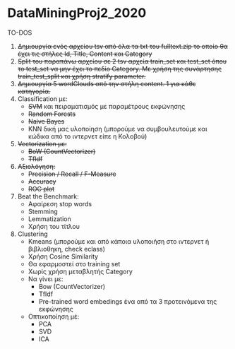 # DataMiningProj2_2020

TO-DOS

1. ~~Δημιουργία ενός αρχείου tsv από όλα τα txt του fulltext.zip το οποίο θα έχει τις στήλες Id, Title, Content και Category~~
1. ~~Split του παραπάνω αρχείου σε 2 tsv αρχεία train_set και test_set όπου το test_set να μην έχει το πεδίο Category. Με χρήση της συνάρτησης train_test_split και χρήση stratify parameter.~~
1. ~~Δημιουργία 5 wordClouds από την στήλη content. 1 για κάθε κατηγορία.~~
1. Classification με:
    - ~~SVM~~ και πειραματισμός με παραμέτρους εκφώνησης
    - ~~Random Forests~~
    - ~~Naive Bayes~~
    - KNN δική μας υλοποίηση (μπορούμε να συμβουλευτούμε και κώδικα από το ιντερνετ είπε η Κολοβού)
1. ~~Vectorization με:~~
    - ~~BoW (CountVectorizer)~~
    - ~~TfIdf~~
1. ~~Αξιολόγηση:~~
    - ~~Precision / Recall / F-Measure~~
    - ~~Accuracy~~
    - ~~ROC plot~~
1. Beat the Benchmark:
    - Αφαίρεση stop words
    - Stemming
    - Lemmatization
    - Χρήση του τίτλου
1. Clustering
    - Kmeans (μπορούμε και από κάποια υλοποιήση στο ιντερνετ ή βιβλιοθηκη, check eclass)
    - Χρήση Cosine Similarity
    - Θα εφαρμοστεί στο training set
    - Χωρίς χρήση μεταβλητής Category
    - Να γίνει με:
        - Bow (CountVectorizer)
        - TfIdf
        - Pre-trained word embedings ένα από τα 3 προτεινόμενα της εκφώνησης
    - Οπτικοποίηση μέ:
        - PCA
        - SVD
        - ICA
